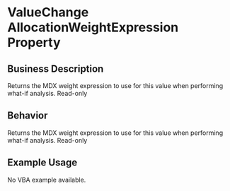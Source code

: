 # ValueChange AllocationWeightExpression Property

## Business Description
Returns the MDX weight expression to use for this value when performing what-if analysis. Read-only

## Behavior
Returns the MDX weight expression to use for this value when performing what-if analysis. Read-only

## Example Usage
No VBA example available.